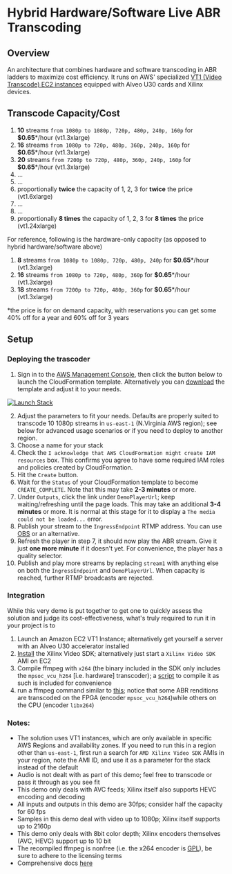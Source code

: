 # Hybrid Hardware/Software Live ABR Transcoding

## Overview

An architecture that combines hardware and software transcoding in ABR ladders to maximize cost efficiency. 
It runs on AWS' specialized [VT1 (Video Transcode) EC2 instances](https://xilinx.github.io/video-sdk/v1.5/getting_started_on_vt1.html) equipped with Alveo U30 cards and Xilinx devices.

## Transcode Capacity/Cost
1. __10__ streams `from 1080p to 1080p, 720p, 480p, 240p, 160p` for __$0.65__*/hour (vt1.3xlarge)
2. __16__ streams `from 1080p to 720p, 480p, 360p, 240p, 160p` for __$0.65__*/hour (vt1.3xlarge)
3. __20__ streams `from 7200p to 720p, 480p, 360p, 240p, 160p` for __$0.65__*/hour (vt1.3xlarge)
4. ...
5. ...
6. proportionally __twice__ the capacity of 1, 2, 3 for __twice__ the price (vt1.6xlarge)
7. ...
8. ...
9. proportionally __8 times__ the capacity of 1, 2, 3 for __8 times__ the price  (vt1.24xlarge)

For reference, following is the hardware-only capacity (as opposed to hybrid hardware/software above)
1. __8__ streams `from 1080p to 1080p, 720p, 480p, 240p` for __$0.65__*/hour (vt1.3xlarge)
2. __16__ streams `from 1080p to 720p, 480p, 360p` for __$0.65__*/hour (vt1.3xlarge)
3. __18__ streams `from 7200p to 720p, 480p, 360p` for __$0.65__*/hour (vt1.3xlarge)

\*the price is for on demand capacity, with reservations you can get some 40% off for a year and 60% off for 3 years

## Setup

### Deploying the trascoder

1. Sign in to the [AWS Management Console](https://aws.amazon.com/console), then click the button below to launch the CloudFormation template. Alternatively you can [download](template.yaml) the template and adjust it to your needs.

[![Launch Stack](https://cdn.rawgit.com/buildkite/cloudformation-launch-stack-button-svg/master/launch-stack.svg)](https://console.aws.amazon.com/cloudformation/home#/stacks/create/review?stackName=hybrid-abr-live-transcoding&templateURL=https://s3.amazonaws.com/lostshadow/augmented-hardware-transcoding/template.yaml)

2. Adjust the parameters to fit your needs. Defaults are properly suited to transcode 10 1080p streams in `us-east-1` (N.Virginia AWS region); see below for advanced usage scenarios or if you need to deploy to another region.  
3. Choose a name for your stack
4. Check the `I acknowledge that AWS CloudFormation might create IAM resources` box. This confirms you agree to have some required IAM roles and policies created by CloudFormation.
5. Hit the `Create` button. 
6. Wait for the `Status` of your CloudFormation template to become `CREATE_COMPLETE`. Note that this may take **2-3 minutes** or more.
7. Under `Outputs`, click the link under `DemoPlayerUrl`; keep waiting/refreshing until the page loads. This may take an additional **3-4 minutes** or more. It is normal at this stage for it to display a `The media could not be loaded...` error. 
8. Publish your stream to the `IngressEndpoint` RTMP address. You can use [OBS](https://obsproject.com/) or an alternative.
9. Refresh the player in step 7, it should now play the ABR stream. Give it just **one more minute** if it doesn't yet. For convenience, the player has a quality selector.
10. Publish and play more streams by replacing `stream1` with anything else on both the `IngressEndpoint` and `DemoPlayerUrl`. When capacity is reached, further RTMP broadcasts are rejected.

### Integration
While this very demo is put together to get one to quickly assess the solution and judge its cost-effectiveness, what's truly required to run it in your project is to
1. Launch an Amazon EC2 VT1 Instance; alternatively get yourself a server with an Alveo U30 accelerator installed
2. [Install](https://xilinx.github.io/video-sdk/v1.5/getting_started_on_vt1.html#installing-the-sdk-on-an-existing-ami) the Xilinx Video SDK; alternatively just start a `Xilinx Video SDK` AMI on EC2
3. Compile ffmpeg with `x264` (the binary included in the SDK only includes the `mpsoc_vcu_h264` [i.e. hardware] transcoder); a [script](util/compile_ffmpeg_ubuntu.sh) to compile it as such is included for convenience
4. run a ffmpeg command similar to [this](util/ffmpeg-samples/transcode_1080p.sh); notice that some ABR renditions are transcoded on the FPGA (encoder `mpsoc_vcu_h264`)while others on the CPU (encoder `libx264`)


### Notes:
* The solution uses VT1 instances, which are only available in specific AWS Regions and availability zones. If you need to run this in a region other than `us-east-1`, first run a search for `AMD Xilinx Video SDK` AMIs in your region, note the AMI ID, and use it as a parameter for the stack instead of the default
* Audio is not dealt with as part of this demo; feel free to transcode or pass it through as you see fit
* This demo only deals with AVC feeds; Xilinx itself also supports HEVC encoding and decoding
* All inputs and outputs in this demo are 30fps; consider half the capacity for 60 fps
* Samples in this demo deal with video up to 1080p; Xilinx itself supports up to 2160p
* This demo only deals with 8bit color depth; Xilinx encoders themselves (AVC, HEVC) support up to 10 bit 
* The recompiled ffmpeg is nonfree (i.e. the x264 encoder is [GPL](https://www.codeproject.com/Articles/25240/GNU-GPL-for-Dummies)), be sure to adhere to the licensing terms
* Comprehensive docs [here](https://xilinx.github.io/video-sdk/v1.5/index.html)
